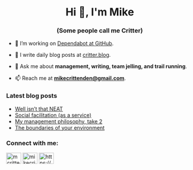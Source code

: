 <h1 align="center">Hi 👋, I'm Mike</h1>
<h3 align="center">(Some people call me Critter)</h3>

- 🔭 I’m working on [Dependabot at GitHub](https://github.com/features/security).

- 📝 I write daily blog posts at [critter.blog](https://critter.blog).

- 💬 Ask me about **management, writing, team jelling, and trail running**.

- 📫 Reach me at **mikecrittenden@gmail.com**.

### Latest blog posts
<!-- BLOG-POST-LIST:START -->
- [Well isn’t that NEAT](https://critter.blog/2022/11/11/well-isnt-that-neat/)
- [Social facilitation &lpar;as a service&rpar;](https://critter.blog/2022/11/10/social-facilitation-as-a-service/)
- [My management philosophy, take 2](https://critter.blog/2022/11/09/my-management-philosophy-take-2/)
- [The boundaries of your environment](https://critter.blog/2022/11/08/the-boundaries-of-your-environment/)
<!-- BLOG-POST-LIST:END -->

<h3 align="left">Connect with me:</h3>
<p align="left">
<a href="https://twitter.com/mcrittenden" target="blank"><img align="center" src="https://raw.githubusercontent.com/rahuldkjain/github-profile-readme-generator/master/src/images/icons/Social/twitter.svg" alt="mcrittenden" height="30" width="40" /></a>
<a href="https://linkedin.com/in/mikecrittenden" target="blank"><img align="center" src="https://raw.githubusercontent.com/rahuldkjain/github-profile-readme-generator/master/src/images/icons/Social/linked-in-alt.svg" alt="mikecrittenden" height="30" width="40" /></a>
<a href="https://critter.blog/feed/" target="blank"><img align="center" src="https://raw.githubusercontent.com/rahuldkjain/github-profile-readme-generator/master/src/images/icons/Social/rss.svg" alt="https://critter.blog/feed/" height="30" width="40" /></a>
</p>
